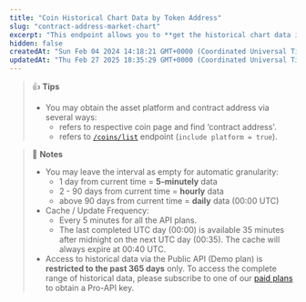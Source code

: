 ```yaml
---
title: "Coin Historical Chart Data by Token Address"
slug: "contract-address-market-chart"
excerpt: "This endpoint allows you to **get the historical chart data including time in UNIX, price, market cap and 24hr volume based on asset platform and particular token contract address**"
hidden: false
createdAt: "Sun Feb 04 2024 14:18:21 GMT+0000 (Coordinated Universal Time)"
updatedAt: "Thu Feb 27 2025 18:35:29 GMT+0000 (Coordinated Universal Time)"
---
```

> 👍 **Tips**
> 
> - You may obtain the asset platform and contract address via several ways:
>   - refers to respective coin page and find ‘contract address'.
>   - refers to [`/coins/list`](/reference/coins-list) endpoint (`include platform = true`).

> 📘 **Notes**
> 
> - You may leave the interval as empty for automatic granularity:
>   - 1 day from current time = **5-minutely** data
>   - 2 - 90 days from current time = **hourly** data
>   - above 90 days from current time = **daily** data (00:00 UTC)
> - Cache / Update Frequency:  
>   - Every 5 minutes for all the API plans.
>   - The last completed UTC day (00:00) is available 35 minutes after midnight on the next UTC day (00:35). The cache will always expire at 00:40 UTC.
> - Access to historical data via the Public API (Demo plan) is **restricted to the past 365 days** only. To access the complete range of historical data, please subscribe to one of our [paid plans](https://www.coingecko.com/en/api/pricing) to obtain a Pro-API key.
